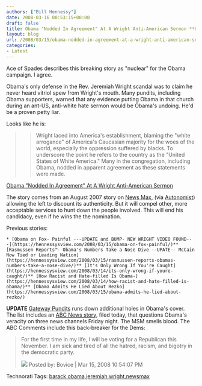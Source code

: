 ```yaml
---
authors: ["Bill Hennessy"]
date: 2008-03-16 00:53:15+00:00
draft: false
title: Obama "Nodded In Agreement" At A Wright Anti-American Sermon **UPDATE**
layout: blog
url: /2008/03/15/obama-nodded-in-agreement-at-a-wright-anti-american-sermon/
categories:
- Latest
---
```


Ace of Spades describes this breaking story as "nuclear" for the Obama campaign. I agree.

 

Obama's only defense in the Rev. Jeremiah Wright scandal was to claim he never heard vitriol spew from Wright's mouth. Many pundits, including Obama supporters, warned that any evidence putting Obama in that church during an ant-US, anti-white hate sermon would be Obama's undoing. He'd be a proven petty liar.

 

Looks like he is: 

 

>   
> 
> > Wright laced into America's establishment, blaming the "white arrogance" of America's Caucasian majority for the woes of the world, especially the oppression suffered by blacks. To underscore the point he refers to the country as the "United States of White America." Many in the congregation, including Obama, nodded in apparent agreement as these statements were made.
> 
> 

 

[Obama "Nodded In Agreement" At A Wright Anti-American Sermon](https://minx.cc/?post=257845)

 

 

The story comes from an August 2007 story on [News Max,](https://archive.newsmax.com/archives/articles/2007/8/8/194812.shtml?s=lh) (via [Autonomist](https://antiprotester.blogspot.com/2008/03/barack-obama-agrees-with-reverend.html)) allowing the left to discount its authenticity. But it will compel other, more acceptable services to hunt down the people involved. This will end his candidacy, even if he wins the the nomination.

 

Previous stories:

 

    * [Obama on Fox- Painful ---UPDATE and BUMP- NEW WRIGHT VIDEO FOUND---](https://hennessysview.com/2008/03/15/obama-on-fox-painful/)** [Rasmussen Reports™- Obama's Numbers Take a Nose Dive --UPATE-- McCain Now Tied or Leading Nation](https://hennessysview.com/2008/03/15/rasmussen-reports-obamas-numbers-take-a-nose-dive/)** [It's Only Wrong If You're Caught](https://hennessysview.com/2008/03/14/its-only-wrong-if-youre-caught/)** [How Racist and Hate-filled Is Obama-](https://hennessysview.com/2008/03/14/how-racist-and-hate-filled-is-obama/)** [Obama Admits He Lied About Rezko](https://hennessysview.com/2008/03/15/obama-admits-he-lied-about-rezko/)  

**UPDATE** [Gateway Pundits](https://gatewaypundit.blogspot.com/2008/03/busted-obama-knew-about-wrongness-of.html) runs down additional holes in Obama's cover. The list includes an [ABC News story](https://blogs.abcnews.com/politicalpunch/2008/03/just-what-did-o.html), filed today, that questions Obama's veracity on three news channels Friday night. The MSM smells blood. The ABC Comments include this back-breaker for the Dems:

 

>   
> 
> For the first time in my life, I will be voting for a Republican this November. I am sick and tired of all the hatred, racism, and bigotry in the democratic party. 
> 
>    
> 
> ![](https://a.abcnews.com/assets/images/corner-bot_left.gif)
Posted by: Bovice | Mar 15, 2008 10:54:07 PM
> 
> 

 

Technorati Tags: [barack obama](https://technorati.com/tags/barack%20obama),[jeremiah wright](https://technorati.com/tags/jeremiah%20wright),[newsmax](https://technorati.com/tags/newsmax)
